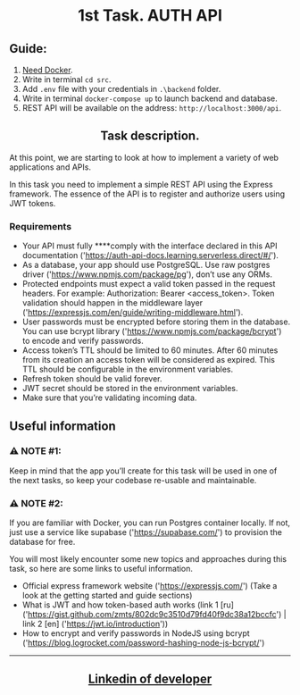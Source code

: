 <h1 align = "center">1st Task. AUTH API</h1>

## Guide:

1.  <a href = "https://www.docker.com/products/docker-desktop/" target="_blank" rel="noreferrer noopener">Need
    Docker</a>.
2.  Write in terminal `cd src`.
3.  Add `.env` file with your credentials in `.\backend` folder.
4.  Write in terminal `docker-compose up` to launch backend and database.
5.  REST API will be available on the address: `http://localhost:3000/api`.

<h2 align = "center"> Task description.</h2>

At this point, we are starting to look at how to implement a variety of web
applications and APIs.

In this task you need to implement a simple REST API using the Express
framework. The essence of the API is to register and authorize users using JWT
tokens.

### Requirements

- Your API must fully \*\*\*\*comply with the interface declared in this API
  documentation ('https://auth-api-docs.learning.serverless.direct/#/').
- As a database, your app should use PostgreSQL. Use raw postgres driver
  ('https://www.npmjs.com/package/pg'), don’t use any ORMs.
- Protected endpoints must expect a valid token passed in the request headers.
  For example: Authorization: Bearer <access_token>. Token validation should
  happen in the middleware layer
  ('https://expressjs.com/en/guide/writing-middleware.html').
- User passwords must be encrypted before storing them in the database. You can
  use bcrypt library ('https://www.npmjs.com/package/bcrypt') to encode and
  verify passwords.
- Access token’s TTL should be limited to 60 minutes. After 60 minutes from its
  creation an access token will be considered as expired. This TTL should be
  configurable in the environment variables.
- Refresh token should be valid forever.
- JWT secret should be stored in the environment variables.
- Make sure that you’re validating incoming data.

## Useful information

### ⚠️ NOTE #1:

Keep in mind that the app you’ll create for this task will be used in one of the
next tasks, so keep your codebase re-usable and maintainable.

### ⚠️ NOTE #2:

If you are familiar with Docker, you can run Postgres container locally. If not,
just use a service like supabase ('https://supabase.com/') to provision the
database for free.

You will most likely encounter some new topics and approaches during this task,
so here are some links to useful information.

- Official express framework website ('https://expressjs.com/') (Take a look at
  the getting started and guide sections)
- What is JWT and how token-based auth works (link 1 [ru]
  ('https://gist.github.com/zmts/802dc9c3510d79fd40f9dc38a12bccfc') | link 2
  [en] ('https://jwt.io/introduction'))
- How to encrypt and verify passwords in NodeJS using bcrypt
  ('https://blog.logrocket.com/password-hashing-node-js-bcrypt/')

---

<h2 align = "center"><a href="https://www.linkedin.com/in/olexiy-kiselyov/" target="_blank" rel="noreferrer noopener">
Linkedin of developer</a></h2>

